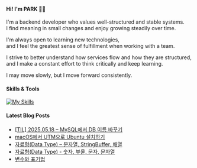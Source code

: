 #### Hi! I'm PARK 👋🏻
I'm a backend developer who values well-structured and stable systems.  
I find meaning in small changes and enjoy growing steadily over time.

I'm always open to learning new technologies,  
and I feel the greatest sense of fulfillment when working with a team.

I strive to better understand how services flow and how they are structured,  
and I make a constant effort to think critically and keep learning.

I may move slowly, but I move forward consistently.

#### Skills & Tools
[![My Skills](https://skillicons.dev/icons?i=java,kotlin,spring,mysql,postgres,mongo,redis,linux,ubuntu,git,github,githubactions,docker,aws&perline=7)](https://skillicons.dev)

#### Latest Blog Posts
- [[TIL] 2025.05.18 &ndash; MySQL에서 DB 이름 바꾸기](https://virtue14.tistory.com/29)
- [macOS에서 UTM으로 Ubuntu 설치하기](https://virtue14.tistory.com/28)
- [자료형(Data Type) &ndash; 문자열, StringBuffer, 배열](https://virtue14.tistory.com/27)
- [자료형(Data Type) - 숫자, 부울, 문자, 문자열](https://virtue14.tistory.com/26)
- [변수와 표기법](https://virtue14.tistory.com/25)

